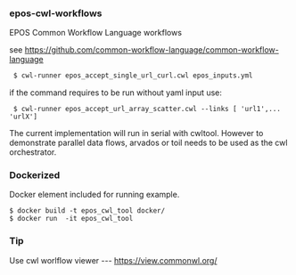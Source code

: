 ### epos-cwl-workflows
EPOS Common Workflow Language workflows

see
https://github.com/common-workflow-language/common-workflow-language

```bash
 $ cwl-runner epos_accept_single_url_curl.cwl epos_inputs.yml
```
if the command requires to be run without yaml input use:
```
 $ cwl-runner epos_accept_url_array_scatter.cwl --links [ 'url1',... 'urlX']
```
The current implementation will run in serial with cwltool. However to demonstrate parallel data flows, arvados or toil needs to be used as the cwl orchestrator.

### Dockerized
Docker element included for running example.

```
$ docker build -t epos_cwl_tool docker/   
$ docker run  -it epos_cwl_tool 
```

### Tip
Use cwl worlflow viewer ---
https://view.commonwl.org/

